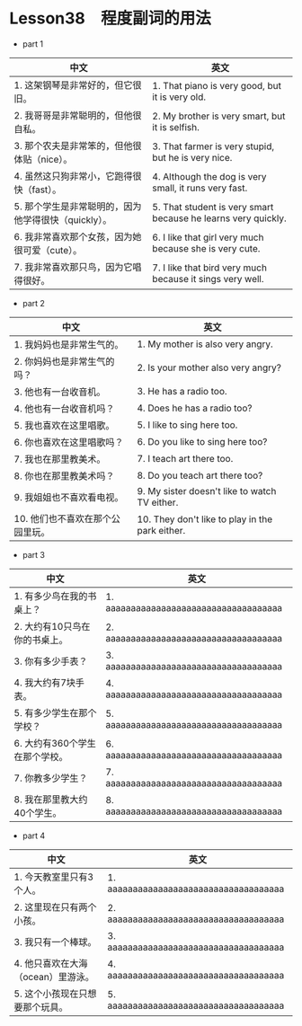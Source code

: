 
# Lesson38　程度副词的用法

- part 1

| 中文                                                 | 英文                                                          |
| ---------------------------------------------------- | ------------------------------------------------------------- |
| 1. 这架钢琴是非常好的，但它很旧。                    | 1. That piano is very good, but it is very old.               |
| 2. 我哥哥是非常聪明的，但他很自私。                  | 2. My brother is very smart, but it is selfish.               |
| 3. 那个农夫是非常笨的，但他很体贴（nice）。          | 3. That farmer is very stupid, but he is very nice.           |
| 4. 虽然这只狗非常小，它跑得很快（fast）。            | 4. Although the dog is very small, it runs very fast.         |
| 5. 那个学生是非常聪明的，因为他学得很快（quickly）。 | 5. That student is very smart because he learns very quickly. |
| 6. 我非常喜欢那个女孩，因为她很可爱（cute）。        | 6. I like that girl very much because she is very cute.       |
| 7. 我非常喜欢那只鸟，因为它唱得很好。                | 7. I like that bird very much because it sings very well.     |

- part 2

| 中文                             | 英文                                            |
| -------------------------------- | ----------------------------------------------- |
| 1. 我妈妈也是非常生气的。        | 1. My mother is also very angry.                |
| 2. 你妈妈也是非常生气的吗？      | 2. Is your mother also very angry?              |
| 3. 他也有一台收音机。            | 3. He has a radio too.                          |
| 4. 他也有一台收音机吗？          | 4. Does he has a radio too?                     |
| 5. 我也喜欢在这里唱歌。          | 5. I like to sing here too.                     |
| 6. 你也喜欢在这里唱歌吗？        | 6. Do you like to sing here too?                |
| 7. 我也在那里教美术。            | 7. I teach art there too.                       |
| 8. 你也在那里教美术吗？          | 8. Do you teach art there too?                  |
| 9. 我姐姐也不喜欢看电视。        | 9. My sister doesn't like to watch TV either.   |
| 10. 他们也不喜欢在那个公园里玩。 | 10. They don't like to play in the park either. |


- part 3

| 中文                           | 英文                                   |
| ------------------------------ | -------------------------------------- |
| 1. 有多少鸟在我的书桌上？      | 1. aaaaaaaaaaaaaaaaaaaaaaaaaaaaaaaaaaa |
| 2. 大约有10只鸟在你的书桌上。  | 2. aaaaaaaaaaaaaaaaaaaaaaaaaaaaaaaaaaa |
| 3. 你有多少手表？              | 3. aaaaaaaaaaaaaaaaaaaaaaaaaaaaaaaaaaa |
| 4. 我大约有7块手表。           | 4. aaaaaaaaaaaaaaaaaaaaaaaaaaaaaaaaaaa |
| 5. 有多少学生在那个学校？      | 5. aaaaaaaaaaaaaaaaaaaaaaaaaaaaaaaaaaa |
| 6. 大约有360个学生在那个学校。 | 6. aaaaaaaaaaaaaaaaaaaaaaaaaaaaaaaaaaa |
| 7. 你教多少学生？              | 7. aaaaaaaaaaaaaaaaaaaaaaaaaaaaaaaaaaa |
| 8. 我在那里教大约40个学生。    | 8. aaaaaaaaaaaaaaaaaaaaaaaaaaaaaaaaaaa |

- part 4

| 中文                               | 英文                                   |
| ---------------------------------- | -------------------------------------- |
| 1. 今天教室里只有3个人。           | 1. aaaaaaaaaaaaaaaaaaaaaaaaaaaaaaaaaaa |
| 2. 这里现在只有两个小孩。          | 2. aaaaaaaaaaaaaaaaaaaaaaaaaaaaaaaaaaa |
| 3. 我只有一个棒球。                | 3. aaaaaaaaaaaaaaaaaaaaaaaaaaaaaaaaaaa |
| 4. 他只喜欢在大海（ocean）里游泳。 | 4. aaaaaaaaaaaaaaaaaaaaaaaaaaaaaaaaaaa |
| 5. 这个小孩现在只想要那个玩具。    | 5. aaaaaaaaaaaaaaaaaaaaaaaaaaaaaaaaaaa |